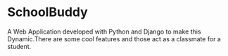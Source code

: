 # SchoolBuddy
A Web Application developed with Python and Django to make this Dynamic.There are some cool features and those act as a classmate for a student.
